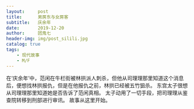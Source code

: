 ```yaml
---
layout:     post
title:      男房东与女房客
subtitle:   庆余年
date:       2019-12-20
author:     团鬼七
header-img: img/post_silili.jpg
catalog: true
tags:
    - 现代故事
    - M/F
---
```



在‘庆余年’中，范闲在牛栏街被林拱派人刺杀，但他从司理理那里知道这个消息后，便想找林拱报仇，但是在他报仇之前，林拱已经被五竹狙杀。 东宫太子很想从司理理那里知道她是否告诉了范闲真相。 太子动用了一切手段，把司理理从鉴查院转移到刑部进行审讯。 故事从这里开始。



